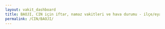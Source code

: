 ```yaml
---
layout: vakit_dashboard
title: BAOJI, CIN için iftar, namaz vakitleri ve hava durumu - ilçe/eyalet seç
permalink: /CIN/BAOJI/
---
```


<script type="text/javascript">
  var GLOBAL_COUNTRY = 'CIN';
  var GLOBAL_CITY = 'BAOJI';
  var GLOBAL_STATE = '';
  var lat = 72;
  var lon = 21;
</script>
